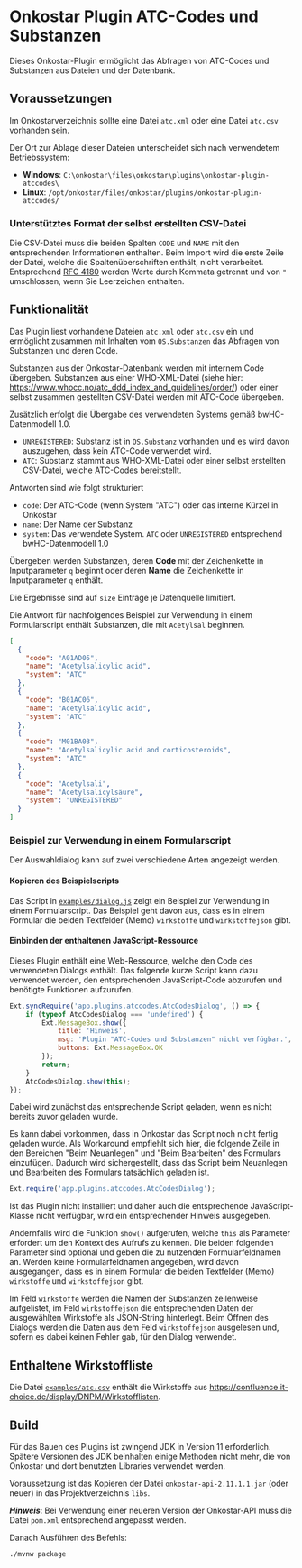 # Onkostar Plugin ATC-Codes und Substanzen

Dieses Onkostar-Plugin ermöglicht das Abfragen von ATC-Codes und Substanzen aus Dateien und der Datenbank.

## Voraussetzungen

Im Onkostarverzeichnis sollte eine Datei `atc.xml` oder eine Datei `atc.csv` vorhanden sein.

Der Ort zur Ablage dieser Dateien unterscheidet sich nach verwendetem Betriebssystem:

* **Windows**: `C:\onkostar\files\onkostar\plugins\onkostar-plugin-atccodes\`
* **Linux**: `/opt/onkostar/files/onkostar/plugins/onkostar-plugin-atccodes/`

### Unterstütztes Format der selbst erstellten CSV-Datei

Die CSV-Datei muss die beiden Spalten `CODE` und `NAME` mit den entsprechenden Informationen enthalten.
Beim Import wird die erste Zeile der Datei, welche die Spaltenüberschriften enthält, nicht verarbeitet.
Entsprechend [RFC 4180](https://www.rfc-editor.org/rfc/rfc4180) werden Werte durch Kommata getrennt und von `"`
umschlossen,
wenn Sie Leerzeichen enthalten.

## Funktionalität

Das Plugin liest vorhandene Dateien `atc.xml` oder `atc.csv` ein und ermöglicht zusammen mit Inhalten
vom `OS.Substanzen` das Abfragen von Substanzen und deren Code.

Substanzen aus der Onkostar-Datenbank werden mit internem Code übergeben.
Substanzen aus einer WHO-XML-Datei (siehe hier: https://www.whocc.no/atc_ddd_index_and_guidelines/order/)
oder einer selbst zusammen gestellten CSV-Datei werden mit ATC-Code übergeben.

Zusätzlich erfolgt die Übergabe des verwendeten Systems gemäß bwHC-Datenmodell 1.0.

* `UNREGISTERED`: Substanz ist in `OS.Substanz` vorhanden und es wird davon auszugehen, dass kein ATC-Code verwendet
  wird.
* `ATC`: Substanz stammt aus WHO-XML-Datei oder einer selbst erstellten CSV-Datei, welche ATC-Codes bereitstellt.

Antworten sind wie folgt strukturiert

* `code`: Der ATC-Code (wenn System "ATC") oder das interne Kürzel in Onkostar
* `name`: Der Name der Substanz
* `system`: Das verwendete System. `ATC` oder `UNREGISTERED` entsprechend bwHC-Datenmodell 1.0

Übergeben werden Substanzen, deren **Code** mit der Zeichenkette in Inputparameter `q` beginnt oder deren **Name** die
Zeichenkette in Inputparameter `q` enthält.

Die Ergebnisse sind auf `size` Einträge je Datenquelle limitiert.

Die Antwort für nachfolgendes Beispiel zur Verwendung in einem Formularscript enthält Substanzen, die mit `Acetylsal`
beginnen.

```json
[
  {
    "code": "A01AD05",
    "name": "Acetylsalicylic acid",
    "system": "ATC"
  },
  {
    "code": "B01AC06",
    "name": "Acetylsalicylic acid",
    "system": "ATC"
  },
  {
    "code": "M01BA03",
    "name": "Acetylsalicylic acid and corticosteroids",
    "system": "ATC"
  },
  {
    "code": "Acetylsali",
    "name": "Acetylsalicylsäure",
    "system": "UNREGISTERED"
  }
]
```

### Beispiel zur Verwendung in einem Formularscript

Der Auswahldialog kann auf zwei verschiedene Arten angezeigt werden.

#### Kopieren des Beispielscripts

Das Script in [`examples/dialog.js`](examples/dialog.js) zeigt ein Beispiel zur Verwendung in einem Formularscript.
Das Beispiel geht davon aus, dass es in einem Formular die beiden Textfelder (Memo) `wirkstoffe` und `wirkstoffejson`
gibt.

#### Einbinden der enthaltenen JavaScript-Ressource

Dieses Plugin enthält eine Web-Ressource, welche den Code des verwendeten Dialogs enthält. Das folgende kurze Script
kann dazu verwendet werden, den entsprechenden JavaScript-Code abzurufen und benötigte Funktionen aufzurufen.

```javascript
Ext.syncRequire('app.plugins.atccodes.AtcCodesDialog', () => {
    if (typeof AtcCodesDialog === 'undefined') {
        Ext.MessageBox.show({
            title: 'Hinweis',
            msg: 'Plugin "ATC-Codes und Substanzen" nicht verfügbar.',
            buttons: Ext.MessageBox.OK
        });
        return;
    }
    AtcCodesDialog.show(this);
});
```

Dabei wird zunächst das entsprechende Script geladen, wenn es nicht bereits zuvor geladen wurde.

Es kann dabei vorkommen, dass in Onkostar das Script noch nicht fertig geladen wurde.
Als Workaround empfiehlt sich hier, die folgende Zeile in den Bereichen "Beim Neuanlegen" und "Beim Bearbeiten" 
des Formulars einzufügen. Dadurch wird sichergestellt, dass das Script beim Neuanlegen und Bearbeiten des Formulars 
tatsächlich geladen ist.

```javascript
Ext.require('app.plugins.atccodes.AtcCodesDialog');
```

Ist das Plugin nicht installiert und daher auch die entsprechende JavaScript-Klasse nicht verfügbar,
wird ein entsprechender Hinweis ausgegeben.

Andernfalls wird die Funktion `show()` aufgerufen, welche `this` als Parameter erfordert um den Kontext des Aufrufs zu
kennen.
Die beiden folgenden Parameter sind optional und geben die zu nutzenden Formularfeldnamen an.
Werden keine Formularfeldnamen angegeben, wird davon ausgegangen, dass es in einem Formular die beiden
Textfelder (Memo) `wirkstoffe` und `wirkstoffejson` gibt.

Im Feld `wirkstoffe` werden die Namen der Substanzen zeilenweise aufgelistet, im Feld `wirkstoffejson` die
entsprechenden Daten der ausgewählten Wirkstoffe als JSON-String hinterlegt. Beim Öffnen des Dialogs werden die Daten
aus dem Feld `wirkstoffejson` ausgelesen und, sofern es dabei keinen Fehler gab, für den Dialog verwendet.

## Enthaltene Wirkstoffliste

Die Datei [`examples/atc.csv`](examples/atc.csv) enthält die Wirkstoffe
aus https://confluence.it-choice.de/display/DNPM/Wirkstofflisten.

## Build

Für das Bauen des Plugins ist zwingend JDK in Version 11 erforderlich.
Spätere Versionen des JDK beinhalten einige Methoden nicht mehr, die von Onkostar und dort benutzten Libraries verwendet
werden.

Voraussetzung ist das Kopieren der Datei `onkostar-api-2.11.1.1.jar` (oder neuer) in das Projektverzeichnis `libs`.

**_Hinweis_**: Bei Verwendung einer neueren Version der Onkostar-API muss die Datei `pom.xml` entsprechend angepasst
werden.

Danach Ausführen des Befehls:

```shell
./mvnw package
```
